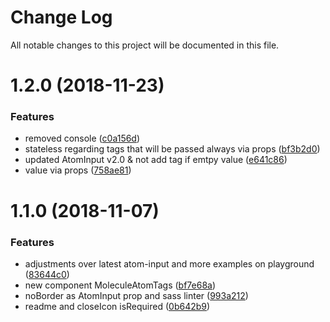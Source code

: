 # Change Log

All notable changes to this project will be documented in this file.

<a name="1.2.0"></a>
# 1.2.0 (2018-11-23)


### Features

* removed console ([c0a156d](https://github.com/SUI-Components/sui-components/commit/c0a156d))
* stateless regarding tags that will be passed always via props ([bf3b2d0](https://github.com/SUI-Components/sui-components/commit/bf3b2d0))
* updated AtomInput v2.0 & not add tag if emtpy value ([e641c86](https://github.com/SUI-Components/sui-components/commit/e641c86))
* value via props ([758ae81](https://github.com/SUI-Components/sui-components/commit/758ae81))



<a name="1.1.0"></a>
# 1.1.0 (2018-11-07)


### Features

* adjustments over latest atom-input and more examples on playground ([83644c0](https://github.com/SUI-Components/sui-components/commit/83644c0))
* new component MoleculeAtomTags ([bf7e68a](https://github.com/SUI-Components/sui-components/commit/bf7e68a))
* noBorder as AtomInput prop and sass linter ([993a212](https://github.com/SUI-Components/sui-components/commit/993a212))
* readme and closeIcon isRequired ([0b642b9](https://github.com/SUI-Components/sui-components/commit/0b642b9))



